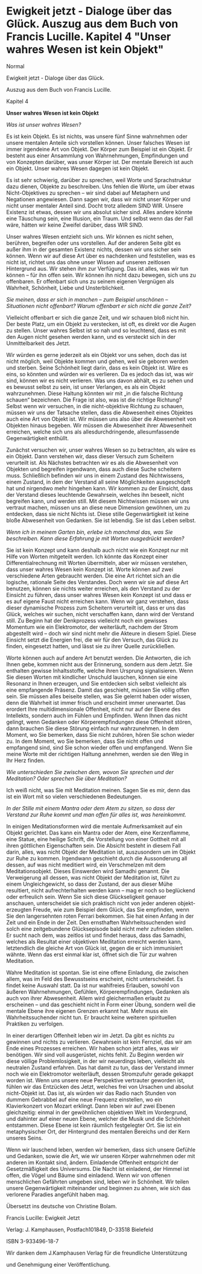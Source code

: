 # Ewigkeit jetzt - Dialoge über das Glück.  Auszug aus dem Buch von Francis Lucille. Kapitel 4 "Unser wahres Wesen ist kein Objekt"

Normal

Ewigkeit jetzt - Dialoge über das Glück. 

Auszug aus dem Buch von Francis Lucille.

Kapitel 4

**Unser wahres Wesen ist kein Objekt**

_Was ist unser wahres Wesen?_

Es ist kein Objekt. Es ist nichts, was unsere fünf Sinne wahrnehmen oder unsere mentalen Anteile sich vorstellen können. Unser falsches Wesen ist immer irgendeine Art von Objekt. Der Körper zum Beispiel ist ein Objekt. Er besteht aus einer Ansammlung von Wahrnehmungen, Empfindungen und von Konzepten darüber, was unser Körper ist. Der mentale Bereich ist auch ein Objekt. Unser wahres Wesen dagegen ist kein Objekt.

Es ist sehr schwierig, darüber zu sprechen, weil Worte und Sprachstruktur dazu dienen, Objekte zu beschreiben. Uns fehlen die Worte, um über etwas Nicht-Objektives zu sprechen – wir sind dabei auf Metaphern und Negationen angewiesen. Dann sagen wir, dass wir nicht unser Körper und nicht unser mentaler Anteil sind. Docht trotz alledem SIND WIR. Unsere Existenz ist etwas, dessen wir uns absolut sicher sind. Alles andere könnte eine Täuschung sein, eine Illusion, ein Traum. Und selbst wenn das der Fall wäre, hätten wir keine Zweifel darüber, dass WIR SIND. 

Unser wahres Wesen entzieht sich uns. Wir können es nicht sehen, berühren, begreifen oder uns vorstellen. Auf der anderen Seite gibt es außer ihm in der gesamten Existenz nichts, dessen wir uns sicher sein können. Wenn wir auf diese Art über es nachdenken und feststellen, was es nicht ist, richtet uns das ohne unser Wissen auf unseren zeitlosen Hintergrund aus. Wir stehen ihm zur Verfügung. Das ist alles, was wir tun können – für ihn offen sein. Wir können ihn nicht dazu bewegen, sich uns zu offenbaren. Er offenbart sich uns zu seinem eigenen Vergnügen als Wahrheit, Schönheit, Liebe und Unsterblichkeit.

_Sie meinen, dass er sich in manchen – zum Beispiel unschönen – Situationen nicht offenbart? Warum offenbart er sich nicht die ganze Zeit?_

Vielleicht offenbart er sich die ganze Zeit, und wir schauen bloß nicht hin. Der beste Platz, um ein Objekt zu verstecken, ist oft, es direkt vor die Augen zu stellen. Unser wahres Selbst ist so nah und so leuchtend, dass es mit den Augen nicht gesehen werden kann, und es versteckt sich in der Unmittelbarkeit des Jetzt.

Wir würden es gerne jederzeit als ein Objekt vor uns sehen, doch das ist nicht möglich, weil Objekte kommen und gehen, weil sie geboren werden und sterben. Seine Schönheit liegt darin, dass es kein Objekt ist. Wäre es eins, so könnten und würden wir es verlieren. Da es jedoch das ist, was wir sind, können wir es nicht verlieren. Was uns davon abhält, es zu sehen und es bewusst selbst zu sein, ist unser Verlangen, es als ein Objekt wahrzunehmen. Diese Haltung könnten wir mit „in die falsche Richtung schauen“ bezeichnen. Die Frage ist also, was ist die richtige Richtung? Selbst wenn wir versuchen, in die nicht-objektive Richtung zu schauen, müssen wir uns der Tatsache stellen, dass die Abwesenheit eines Objektes auch eine Art von Objekt ist. Wir müssen uns also über die Abwesenheit von Objekten hinaus begeben. Wir müssen die Abwesenheit ihrer Abwesenheit erreichen, welche sich uns als allesdurchdringende, allesumfassende Gegenwärtigkeit enthüllt.

Zunächst versuchen wir, unser wahres Wesen so zu betrachten, als wäre es ein Objekt. Dann verstehen wir, dass dieser Versuch zum Scheitern verurteilt ist. Als Nächstes betrachten wir es als die Abwesenheit von Objekten und begreifen irgendwann, dass auch diese Suche scheitern muss. Schließlich befinden wir uns in einem Zustand des Nichtwissens, einem Zustand, in dem der Verstand all seine Möglichkeiten ausgeschöpft hat und nirgendwo mehr hingehen kann. Wir kommen zu der Einsicht, dass der Verstand dieses leuchtende Gewahrsein, welches ihn beseelt, nicht begreifen kann, und werden still. Mit diesem Nichtwissen müssen wir uns vertraut machen, müssen uns an diese neue Dimension gewöhnen, um zu entdecken, dass sie nicht Nichts ist. Diese stille Gegenwärtigkeit ist keine bloße Abwesenheit von Gedanken. Sie ist lebendig. Sie ist das Leben selbst.

_Wenn ich in meinem Garten bin, erlebe ich manchmal das, was Sie beschreiben. Kann diese Erfahrung je mit Worten ausgedrückt werden?_

Sie ist kein Konzept und kann deshalb auch nicht wie ein Konzept nur mit Hilfe von Worten mitgeteilt werden. Ich könnte das Konzept einer Differentialrechnung mit Worten übermitteln, aber wir müssen verstehen, dass unser wahres Wesen kein Konzept ist. Worte können auf zwei verschiedene Arten gebraucht werden. Die eine Art richtet sich an die logische, rationale Seite des Verstandes. Doch wenn wir sie auf diese Art benutzen, können sie nichts weiter erreichen, als den Verstand zu der Einsicht zu führen, dass unser wahres Wesen kein Konzept ist und dass er es auf eigene Faust nicht erreichen kann. Wenn wir ganz verstehen, dass dieser dynamische Prozess zum Scheitern verurteilt ist, dass er uns das Glück, welches wir suchen, nicht verschaffen kann, dann wird der Verstand still. Zu Beginn hat der Denkprozess vielleicht noch ein gewisses Momentum wie ein Elektromotor, der weiterläuft, nachdem der Strom abgestellt wird – doch wir sind nicht mehr die Akteure in diesem Spiel. Diese Einsicht setzt die Energien frei, die wir für den Versuch, das Glück zu finden, eingesetzt hatten, und lässt sie zu ihrer Quelle zurückließen. 

Worte können auch auf andere Art benutzt werden. Die Antworten, die ich Ihnen gebe, kommen nicht aus der Erinnerung, sondern aus dem Jetzt. Sie enthalten gewisse Inhaltsstoffe, welche ihren Ursprung signalisieren. Wenn Sie diesen Worten mit kindlicher Unschuld lauschen, können sie eine Resonanz in Ihnen erzeugen, und Sie entdecken sich selbst vielleicht als eine empfangende Präsenz. Damit das geschieht, müssen Sie völlig offen sein. Sie müssen alles beiseite stellen, was Sie gelernt haben oder wissen, denn die Wahrheit ist immer frisch und erscheint immer unerwartet. Das erordert Ihre multidimensionale Offenheit, nicht nur auf der Ebene des Intellekts, sondern auch im Fühlen und Empfinden. Wenn Ihnen das nicht gelingt, wenn Gedanken oder Körperempfindungen diese Offenheit stören, dann brauchen Sie diese Störung einfach nur wahrzunehmen. In dem Moment, wo Sie bemerken, dass Sie nicht zuhören, hören Sie schon wieder zu. In dem Moment, wo Sie bemerken, dass Sie nicht offen und empfangend sind, sind Sie schon wieder offen und empfangend. Wenn Sie meine Worte mit der richtigen Haltung annehmen, werden sie den Weg in Ihr Herz finden.

_Wie unterschieden Sie zwischen dem, wovon Sie sprechen und der Meditation? Oder sprechen Sie über Meditation?_

Ich weiß nicht, was Sie mit Meditation meinen. Sagen Sie es mir, denn das ist ein Wort mit so vielen verschiedenen Bedeutungen.

_In der Stille mit einem Mantra oder dem Atem zu sitzen, so dass der Verstand zur Ruhe kommt und man offen für alles ist, was hereinkommt._

In einigen Meditationsformen wird die mentale Aufmerksamkeit auf ein Objekt gerichtet. Das kann ein Mantra oder der Atem, eine Kerzenflamme, eine Statue, eine heilige Schrift, die Vorstellung von einer Gottheit mit all ihren göttlichen Eigenschaften sein. Die Absicht besteht in diesem Fall darin, alles, was nicht Objekt der Meditation ist, auszusondern um im Objekt zur Ruhe zu kommen. Irgendwann geschieht durch die Aussonderung all dessen, auf was nicht meditiert wird, ein Verschmelzen mit dem Meditationsobjekt. Dieses Einswerden wird Samadhi genannt. Die Verweigerung all dessen, was nicht Objekt der Meditation ist, führt zu einem Ungleichgewicht, so dass der Zustand, der aus dieser Mühe resultiert, nicht aufrechterhalten werden kann – mag er noch so beglückend oder erfreulich sein. Wenn Sie sich diese Glückseligkeit genauer anschauen, unterscheidet sie sich praktisch nicht von jeder anderen objekt-erzeugten Freude, wie zum Beispiel dem Glück, das Sie empfinden, wenn Sie den langersehnten roten Ferrari bekommen. Sie hat einen Anfang in der Zeit und ein Ende in der Zeit. Den ernsthaften Wahrheitssuchenden wird solch eine zeitgebundene Glücksepisode bald nicht mehr zufrieden stellen. Er sucht nach dem, was zeitlos ist und findet heraus, dass das Samadhi, welches als Resultat einer objektiven Meditation erreicht werden kann, letztendlich die gleiche Art von Glück ist, gegen die er sich immunisiert wähnte. Wenn das erst einmal klar ist, öffnet sich die Tür zur wahren Meditation.

Wahre Meditation ist spontan. Sie ist eine offene Einladung, die zwischen allem, was im Feld des Bewusstseins erscheint, nicht unterscheidet. Es findet keine Auswahl statt. Da ist nur wahlfreies Erlauben, sowohl von äußeren Wahrnehmungen, Gefühlen, Körperempfindungen, Gedanken als auch von ihrer Abwesenheit. Allem wird gleichermaßen erlaubt zu erscheinen – und das geschieht nicht in Form einer Übung, sondern weil die mentale Ebene ihre eigenen Grenzen erkannt hat. Mehr muss ein Wahrheitssuchender nicht tun. Er braucht keine weiteren spirituellen Praktiken zu verfolgen. 

In einer derartigen Offenheit leben wir im Jetzt. Da gibt es nichts zu gewinnen und nichts zu verlieren. Gewahrsein ist kein Fernziel, das wir am Ende eines Prozesses erreichen. Wir haben schon jetzt alles, was wir benötigen. Wir sind voll ausgerüstet, nichts fehlt. Zu Beginn werden wir diese völlige Problemlosigkeit, in der wir neuerdings leben, vielleicht als neutralen Zustand erfahren. Das hat damit zu tun, dass der Verstand immer noch wie ein Elektromotor weiterläuft, dessen Stromzufuhr gerade gekappt worden ist. Wenn uns unsere neue Perspektive vertrauter geworden ist, fühlen wir das Entzücken des Jetzt, welches frei von Ursachen und absolut nicht-Objekt ist. Das ist, als würden wir das Radio nach Stunden von dummem Gebrabbel auf eine neue Frequenz einstellen, wo ein Klavierkonzert von Mozart erklingt. Dann leben wir auf zwei Ebenen gleichzeitig: einmal in der gewöhnlichen objektiven Welt im Vordergrund, und dahinter auf einer neuen Ebene, welcher die Musik und die Schönheit entstammen. Diese Ebene ist kein räumlich festgelegter Ort. Sie ist ein metaphysischer Ort, der Hintergrund des mentalen Bereichs und der Kern unseres Seins.

Wenn wir lauschend leben, werden wir bemerken, dass sich unsere Gefühle und Gedanken, sowie die Art, wie wir unseren Körper wahrnehmen oder mit anderen im Kontakt sind, ändern. Einladende Offenheit entspricht der Gesetzmäßigkeit des Universums. Die Nacht ist einladend, der Himmel ist offen, die Vögel und Bäume sind einladend. Wenn wir von offenen menschlichen Gefährten umgeben sind, leben wir in Schönheit. Wir teilen unsere Gegenwärtigkeit miteinander und beginnen zu ahnen, wie sich das verlorene Paradies angefühlt haben mag.

Übersetzt ins deutsche von Christine Bolam.

Francis Lucille: Ewigkeit Jetzt 

Verlag: J. Kamphausen, Postfach101849, D-33518 Bielefeld

ISBN 3-933496-18-7

Wir danken dem J.Kamphausen Verlag für die freundliche Unterstützung

und Genehmigung einer Veröffentlichung.

